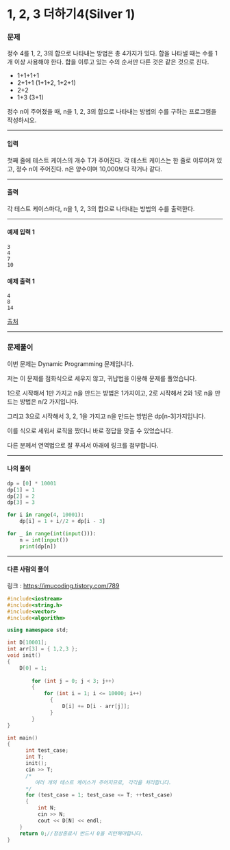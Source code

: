 # 1, 2, 3 더하기4(Silver 1)

### 문제

정수 4를 1, 2, 3의 합으로 나타내는 방법은 총 4가지가 있다. 합을 나타낼 때는 수를 1개 이상 사용해야 한다. 합을 이루고 있는 수의 순서만 다른 것은 같은 것으로 친다.

* 1+1+1+1
* 2+1+1 (1+1+2, 1+2+1)
* 2+2
* 1+3 (3+1)

정수 n이 주어졌을 때, n을 1, 2, 3의 합으로 나타내는 방법의 수를 구하는 프로그램을 작성하시오.

---

#### 입력

첫째 줄에 테스트 케이스의 개수 T가 주어진다. 각 테스트 케이스는 한 줄로 이루어져 있고, 정수 n이 주어진다. n은 양수이며 10,000보다 작거나 같다.   

---

#### 출력

각 테스트 케이스마다, n을 1, 2, 3의 합으로 나타내는 방법의 수를 출력한다.   

---

#### 예제 입력 1
~~~
3
4
7
10
~~~

#### 예제 출력 1
~~~
4
8
14
~~~

[출처](https://www.acmicpc.net/problem/15989)

---

### 문제풀이

이번 문제는 Dynamic Programming 문제입니다.   

저는 이 문제를 점화식으로 세우지 않고, 귀납법을 이용해 문제를 풀었습니다.   

1으로 시작해서 1만 가지고 n을 만드는 방법은 1가지이고, 2로 시작해서 2와 1로 n을 만드는 방법은 n/2 가지입니다.    

그리고 3으로 시작해서 3, 2, 1을 가지고 n을 만드는 방법은 dp\[n-3]가지입니다.   

이를 식으로 세워서 로직을 짰더니 바로 정답을 맞출 수 있었습니다.   

다른 분께서 연역법으로 잘 푸셔서 아래에 링크를 첨부합니다.   

---

#### 나의 풀이

~~~python
dp = [0] * 10001
dp[1] = 1
dp[2] = 2
dp[3] = 3

for i in range(4, 10001):
    dp[i] = 1 + i//2 + dp[i - 3]

for _ in range(int(input())):
    n = int(input())
    print(dp[n])
~~~

---

#### 다른 사람의 풀이

링크 : https://imucoding.tistory.com/789

~~~c++
#include<iostream>
#include<string.h>
#include<vector>
#include<algorithm>

using namespace std;

int D[10001];
int arr[3] = { 1,2,3 };
void init()
{
    D[0] = 1;
	
		for (int j = 0; j < 3; j++)
		{
		    for (int i = 1; i <= 10000; i++)
			  {
				  D[i] += D[i - arr[j]];
			  }
		}
}

int main()
{
	  int test_case;
	  int T;
	  init();
	  cin >> T;
	  /*
	     여러 개의 테스트 케이스가 주어지므로, 각각을 처리합니다.
	  */
	  for (test_case = 1; test_case <= T; ++test_case)
	  {
		  int N;
		  cin >> N;
		  cout << D[N] << endl;
	}
	return 0;//정상종료시 반드시 0을 리턴해야합니다.
}
~~~
